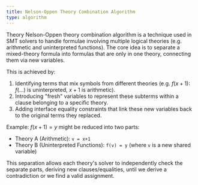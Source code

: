 ```yaml
---
title: Nelson-Oppen Theory Combination Algorithm
type: algorithm
---
```

Theory Nelson-Oppen theory combination algorithm is a technique used in SMT solvers to handle formulae involving multiple logical theories (e.g. arithmetic and uninterpreted functions). The core idea is to separate a mixed-theory formula into formulas that are only in one theory, connecting them via new variables.

This is achieved by:
1.  Identifying terms that mix symbols from different theories (e.g. $f(x+1)$: $f(...)$ is uninterpreted, $x + 1$ is arithmetic).
2.  Introducing "fresh" variables to represent these subterms within a clause belonging to a specific theory.
3.  Adding interface equality constraints that link these new variables back to the original terms they replaced.

Example: $f(x+1) = y$ might be reduced into two parts:
   - Theory A (Arithmetic): `v = x+1`
   - Theory B (Uninterpreted Functions): `f(v) = y`
   (where `v` is a new shared variable)

This separation allows each theory's solver to independently check the separate parts, deriving new clauses/equalities, until we derive a contradiction or we find a valid assignment.